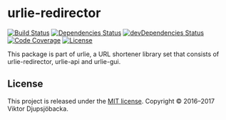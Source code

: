 # urlie-redirector

[![Build Status](https://img.shields.io/travis/crocodele/urlie-redirector.svg)](https://travis-ci.org/crocodele/urlie-redirector) [![Dependencies Status](https://img.shields.io/david/crocodele/urlie-redirector.svg)](https://david-dm.org/crocodele/urlie-redirector) [![devDependencies Status](https://img.shields.io/david/dev/crocodele/urlie-redirector.svg)](https://david-dm.org/crocodele/urlie-redirector?type=dev) [![Code Coverage](https://img.shields.io/coveralls/crocodele/urlie-redirector.svg)](https://coveralls.io/github/crocodele/urlie-redirector) [![License](https://img.shields.io/badge/license-MIT-blue.svg)](https://raw.githubusercontent.com/crocodele/urlie-redirector/master/LICENSE.md)

This package is part of urlie, a URL shortener library set that consists of urlie-redirector, urlie-api and urlie-gui.

## License

This project is released under the [MIT license](https://github.com/crocodele/urlie-redirector/blob/master/LICENSE.md). Copyright © 2016–2017 Viktor Djupsjöbacka.
